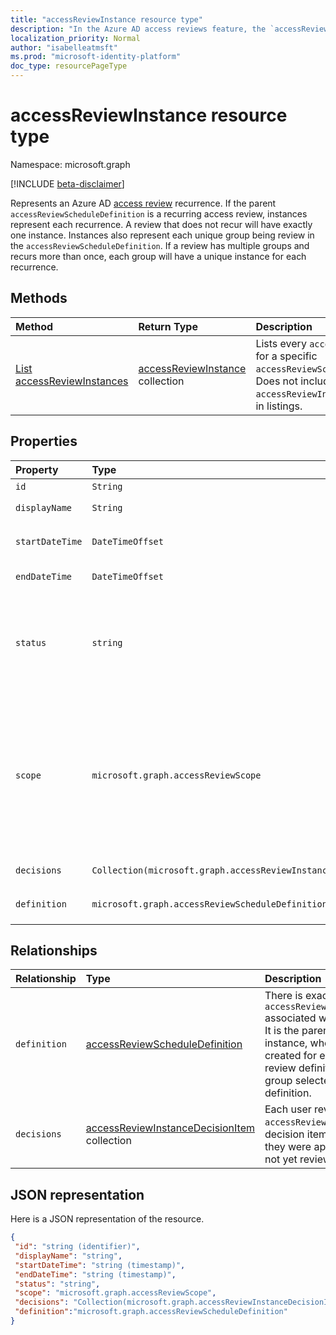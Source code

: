```yaml
---
title: "accessReviewInstance resource type"
description: "In the Azure AD access reviews feature, the `accessReviewInstance` represents a recurrence of an `accessReviewScheduleDefinition`.  "
localization_priority: Normal
author: "isabelleatmsft"
ms.prod: "microsoft-identity-platform"
doc_type: resourcePageType
---
```


# accessReviewInstance resource type

Namespace: microsoft.graph

[!INCLUDE [beta-disclaimer](../../includes/beta-disclaimer.md)]

Represents an Azure AD [access review](accessreviews-root.md) recurrence. If the parent `accessReviewScheduleDefinition` is a recurring access review, instances represent each recurrence. A review that does not recur will have exactly one instance. Instances also represent each unique group being review in the `accessReviewScheduleDefinition`. If a review has multiple groups and recurs more than once, each group will have a unique instance for each recurrence.


## Methods

| Method		   | Return Type	|Description|
|:---------------|:--------|:----------|
|[List accessReviewInstances](../api/accessreviewinstance-list.md) | [accessReviewInstance](accessreviewinstance.md) collection | Lists every `accessReviewInstance` for a specific `accessReviewScheduleDefinition`. Does not include associated `accessReviewInstanceDecisionItem`s in listings. |


## Properties
| Property                  | Type                                |  Description |
| :-------------------------| :---------------------------------- | :---------- |
| `id`                      |`String`                                                         | Unique identifier of the instance |
| `displayName`             |`String`                                                         | Name of the parent `accessReviewScheduleDefinition` |
| `startDateTime`           |`DateTimeOffset`                                                 | DateTime when review instance is scheduled to start. May be in the future. |
| `endDateTime`             |`DateTimeOffset`                                                 | DateTime when review instance is scheduled to end. |
| `status`                  |`string`                                                          | This read-only field specifies the status of an accessReview. The typical states include `Initializing`, `NotStarted`, `Starting`, `InProgress`, `Completing`, `Completed`, `AutoReviewing`, and `AutoReviewed`. |
| `scope`                   |`microsoft.graph.accessReviewScope`                              | Read-only. Created based on `scope` and `instanceEnumerationScope` at the `accessReviewScheduleDefinition` level. Defines scope of users reviewed in a group. In the case of a single-group review, the scope defined at the `accessReviewScheduleDefinition` level applies to all instances. In the case of all groups review, scope may be different for each group. | 
| `decisions`               |`Collection(microsoft.graph.accessReviewInstanceDecisionItem)`  | Set of decisions for this review instance. |
| `definition`              |`microsoft.graph.accessReviewScheduleDefinition`                | Back link to the `accessReviewScheduleDefinition` associated with the instance. |



## Relationships




| Relationship | Type	|Description|
|:---------------|:--------|:----------|
| `definition`               |[accessReviewScheduleDefinition](accessreviewscheduledefinition.md)          | There is exactly one `accessReviewScheduleDefinition` associated with each instance. It is the parent schedule for the instance, where instances are created for each recurrence of a review definition and each group selected to review by the definition. |
| `decisions`               |[accessReviewInstanceDecisionItem](accessreviewinstancedecisionitem.md) collection        | Each user reviewed in an `accessReviewInstance` has a decision item representing if they were approved, denied, or not yet reviewed. |

## JSON representation

Here is a JSON representation of the resource.

<!-- {
  "blockType": "resource",
  "keyProperty": "id",
  "optionalProperties": [

  ],
  "@odata.type": "microsoft.graph.accessReview"
}-->

```json
{
 "id": "string (identifier)",
 "displayName": "string",
 "startDateTime": "string (timestamp)",
 "endDateTime": "string (timestamp)",
 "status": "string",
 "scope": "microsoft.graph.accessReviewScope",
 "decisions": "Collection(microsoft.graph.accessReviewInstanceDecisionItem)",
 "definition":"microsoft.graph.accessReviewScheduleDefinition"
}
```

<!--
{
  "type": "#page.annotation",
  "description": "accessReview resource",
  "keywords": "",
  "section": "documentation",
  "tocPath": "",
  "suppressions": []
}
-->
